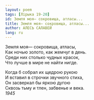 ```yaml
---
layout: poem
tags: [Лірыка 19-20]
id: Земля моя— сокровища, атласы...
title: Земля моя— сокровища, атласы...
author: АЛЕСЬ САЛАВЕЙ
lang: ru
---
```



Земля моя— сокровища, атласы,  
Как ночью золото, как жемчуг в день.  
Среди них столько чудных красок,  
Что лучше в мире не найти нигде.  

Когда б собрал их щедрою рукою  
И вставил в строчки звучного стиха,  
Он засверкал бы яркою дугою  
Сквозь тьму и тлен, забвенье и века.  
*1945*  
